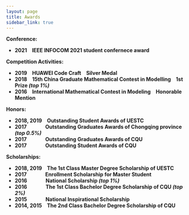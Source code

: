 ```yaml
---
layout: page
title: Awards
sidebar_link: true
---
```

<strong>Conference:

* 2021&emsp;IEEE INFOCOM 2021 student confernece award

<strong>Competition Activities:

* 2019&emsp;HUAWEI Code Craft&emsp;Silver Medal
* 2018&emsp;15th China Graduate Mathematical Contest in Modelling&emsp;1st Prize *(top 1%)*
* 2016&emsp;International Mathematical Contest in Modeling&emsp;Honorable Mention


<strong>Honors:

* 2018, 2019&emsp;Outstanding Student Awards of UESTC
* 2017&thinsp;&nbsp;&nbsp;&emsp;&emsp;&emsp;Outstanding Graduates Awards of Chongqing province *(top 0.5%)*
* 2017&thinsp;&nbsp;&nbsp;&emsp;&emsp;&emsp;Outstanding Graduates Awards of CQU
* 2017&thinsp;&nbsp;&nbsp;&emsp;&emsp;&emsp;Outstanding Student Awards of CQU

<strong>Scholarships:

* 2018, 2019&emsp;The 1st Class Master Degree Scholarship of UESTC
* 2017&thinsp;&nbsp;&nbsp;&emsp;&emsp;&emsp;Enrollment Scholarship for Master Student
* 2016&thinsp;&nbsp;&nbsp;&emsp;&emsp;&emsp;National Scholarship *(top 1%)*
* 2016&thinsp;&nbsp;&nbsp;&emsp;&emsp;&emsp;The 1st Class Bachelor Degree Scholarship of CQU *(top 2%)*
* 2015&thinsp;&nbsp;&nbsp;&emsp;&emsp;&emsp;National Inspirational Scholarship
* 2014, 2015&emsp;The 2nd Class Bachelor Degree Scholarship of CQU



